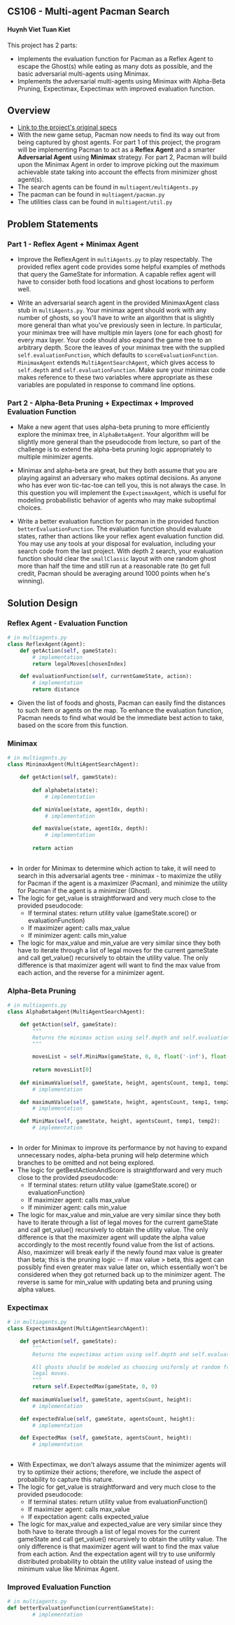 ## CS106 - Multi-agent Pacman Search
#### Huynh Viet Tuan Kiet
This project has 2 parts: 

- Implements the evaluation function for Pacman as a Reflex Agent to escape the Ghost(s) while eating as many dots as possible, and the basic adversarial multi-agents using Minimax.
- Implements the adversarial multi-agents using Minimax with Alpha-Beta Pruning, Expectimax, Expectimax with improved evaluation function.

## Overview

* [Link to the project's original specs](http://ai.berkeley.edu/multiagent.html)
* With the new game setup, Pacman now needs to find its way out from being captured by ghost agents. For part 1 of this project, the program will be implementing Pacman to act as a **Reflex Agent** and a smarter **Adversarial Agent** using **Minimax** strategy. For part 2, Pacman will build upon the Minimax Agent in order to improve picking out the maximum achievable state taking into account the effects from minimizer ghost agent(s).
* The search agents can be found in `multiagent/multiAgents.py`
* The pacman can be found in `multiagent/pacman.py`
* The utilities class can be found in `multiagent/util.py`

## Problem Statements
### Part 1 - Reflex Agent + Minimax Agent
* Improve the ReflexAgent in `multiAgents.py` to play respectably. The provided reflex agent code provides some helpful examples of methods that query the GameState for information. A capable reflex agent will have to consider both food locations and ghost locations to perform well.

* Write an adversarial search agent in the provided MinimaxAgent class stub in `multiAgents.py`. Your minimax agent should work with any number of ghosts, so you'll have to write an algorithm that is slightly more general than what you've previously seen in lecture. In particular, your minimax tree will have multiple min layers (one for each ghost) for every max layer. Your code should also expand the game tree to an arbitrary depth. Score the leaves of your minimax tree with the supplied `self.evaluationFunction`, which defaults to `scoreEvaluationFunction`. `MinimaxAgent` extends `MultiAgentSearchAgent`, which gives access to `self.depth` and `self.evaluationFunction`. Make sure your minimax code makes reference to these two variables where appropriate as these variables are populated in response to command line options.

### Part 2 - Alpha-Beta Pruning + Expectimax + Improved Evaluation Function
* Make a new agent that uses alpha-beta pruning to more efficiently explore the minimax tree, in `AlphaBetaAgent`. Your algorithm will be slightly more general than the pseudocode from lecture, so part of the challenge is to extend the alpha-beta pruning logic appropriately to multiple minimizer agents.

* Minimax and alpha-beta are great, but they both assume that you are playing against an adversary who makes optimal decisions. As anyone who has ever won tic-tac-toe can tell you, this is not always the case. In this question you will implement the `ExpectimaxAgent`, which is useful for modeling probabilistic behavior of agents who may make suboptimal choices.

* Write a better evaluation function for pacman in the provided function `betterEvaluationFunction`. The evaluation function should evaluate states, rather than actions like your reflex agent evaluation function did. You may use any tools at your disposal for evaluation, including your search code from the last project. With depth 2 search, your evaluation function should clear the `smallClassic` layout with one random ghost more than half the time and still run at a reasonable rate (to get full credit, Pacman should be averaging around 1000 points when he's winning).

## Solution Design

### Reflex Agent - Evaluation Function

```python
# in multiagents.py
class ReflexAgent(Agent):
	def getAction(self, gameState):
		# implementation
		return legalMoves[chosenIndex]

    def evaluationFunction(self, currentGameState, action):
		# implementation
		return distance
```    

- Given the list of foods and ghosts, Pacman can easily find the distances to such item or agents on the map. To enhance the evaluation function, Pacman needs to find what would be the immediate best action to take, based on the score from this function.

### Minimax

```python
# in multiagents.py
class MinimaxAgent(MultiAgentSearchAgent):

    def getAction(self, gameState):
                    
    	def alphabeta(state):
    		# implementation

    	def minValue(state, agentIdx, depth):
    		# implementation

		def maxValue(state, agentIdx, depth):
    		# implementation
		
		return action
		
```    

- In order for Minimax to determine which action to take, it will need to search in this adversarial agents tree - minimax - to maximize the utiliy for Pacman if the agent is a maximizer (Pacman), and minimize the utility for Pacman if the agent is a minimizer (Ghost).
- The logic for get_value is straightforward and very much close to the provided pseudocode:
	- If terminal states: return utility value (gameState.score() or evaluationFunction)
	- If maximizer agent: calls max_value
	- If minimizer agent: calls min_value   
- The logic for max_value and min_value are very similar since they both have to iterate through a list of legal moves for the current gameState and call get_value() recursively to obtain the utility value. The only difference is that maximizer agent will want to find the max value from each action, and the reverse for a minimizer agent.


### Alpha-Beta Pruning

```python
# in multiagents.py
class AlphaBetaAgent(MultiAgentSearchAgent):

    def getAction(self, gameState):
        """
        Returns the minimax action using self.depth and self.evaluationFunction
        """

        movesList = self.MiniMax(gameState, 0, 0, float('-inf'), float('inf'))
        
        return movesList[0]
            
    def minimumValue(self, gameState, height, agentsCount, temp1, temp2):
    	# implementation

    def maximumValue(self, gameState, height, agentsCount, temp1, temp2):
    	# implementation

    def MiniMax(self, gameState, height, agentsCount, temp1, temp2):
    	# implementation
		
```    

- In order for Minimax to improve its performance by not having to expand unnecessary nodes, alpha-beta pruning will help determine which branches to be omitted and not being explored.
- The logic for getBestActionAndScore is straightforward and very much close to the provided pseudocode:
	- If terminal states: return utility value (gameState.score() or evaluationFunction)
	- If maximizer agent: calls max_value
	- If minimizer agent: calls min_value   
- The logic for max_value and min_value are very similar since they both have to iterate through a list of legal moves for the current gameState and call get\_value() recursively to obtain the utility value. The only difference is that the maximizer agent will update the alpha value accordingly to the most recently found value from the list of actions. Also, maximizer will break early if the newly found max value is greater than beta; this is the pruning logic -- if max value > beta, this agent can possibly find even greater max value later on, which essentially won't be considered when they got returned back up to the minimizer agent. The reverse is same for min_value with updating beta and pruning using alpha values. 


### Expectimax

```python
# in multiagents.py
class ExpectimaxAgent(MultiAgentSearchAgent):

    def getAction(self, gameState):
        """
        Returns the expectimax action using self.depth and self.evaluationFunction

        All ghosts should be modeled as choosing uniformly at random from their
        legal moves.
        """
        return self.ExpectedMax(gameState, 0, 0)
            
    def maximumValue(self, gameState, agentsCount, height):
    	# implementation

    def expectedValue(self, gameState, agentsCount, height):
    	# implementation

    def ExpectedMax (self, gameState, agentsCount, height):
    	# implementation
		
```    

- With Expectimax, we don't always assume that the minimizer agents will try to optimize their actions; therefore, we include the aspect of probability to capture this nature.
- The logic for get_value is straightforward and very much close to the provided pseudocode:
	- If terminal states: return utility value from evaluationFunction()
	- If maximizer agent: calls max_value
	- If expectation agent: calls expected_value   
- The logic for max_value and expected_value are very similar since they both have to iterate through a list of legal moves for the current gameState and call get\_value() recursively to obtain the utility value. The only difference is that maximizer agent will want to find the max value from each action. And the expectation agent will try to use uniformly distributed probability to obtain the utility value instead of using the minimum value like Minimax Agent.

### Improved Evaluation Function

```python
# in multiagents.py
def betterEvaluationFunction(currentGameState):
    	# implementation

```
